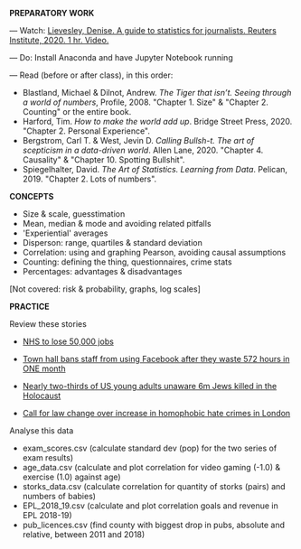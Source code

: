 **PREPARATORY WORK**

— Watch:
[Lievesley, Denise. A guide to statistics for journalists. Reuters Institute, 2020. 1 hr. Video.](https://www.youtube.com/watch?v=_qioPxHuk0U)

— Do:
Install Anaconda and have Jupyter Notebook running

— Read (before or after class), in this order:

- Blastland, Michael & Dilnot, Andrew. *The Tiger that isn’t. Seeing through a world of numbers*, Profile, 2008. "Chapter 1. Size" & "Chapter 2. Counting" or the entire book.
- Harford, Tim. *How to make the world add up*. Bridge Street Press, 2020. "Chapter 2. Personal Experience".
- Bergstrom, Carl T. & West, Jevin D. *Calling Bullsh-t. The art of scepticism in a data-driven world*. Allen Lane, 2020. "Chapter 4. Causality" & "Chapter 10. Spotting Bullshit".
- Spiegelhalter, David. *The Art of Statistics. Learning from Data*. Pelican, 2019. "Chapter 2. Lots of numbers".


**CONCEPTS**
- Size & scale, guesstimation
- Mean, median & mode and avoiding related pitfalls
- 'Experiential' averages
- Disperson: range, quartiles & standard deviation
- Correlation: using and graphing Pearson, avoiding causal assumptions
- Counting: defining the thing, questionnaires, crime stats
- Percentages: advantages & disadvantages

[Not covered: risk & probability, graphs, log scales]


**PRACTICE**

Review these stories

- [NHS to lose 50,000 jobs](https://www.bbc.co.uk/news/uk-england-london-12548153)

- [Town hall bans staff from using Facebook after they waste 572 hours in ONE month](https://www.dailymail.co.uk/news/article-1210361/Town-hall-bans-staff-using-Facebook-waste-572-hours-month.html)

- [Nearly two-thirds of US young adults unaware 6m Jews killed in the Holocaust](https://www.theguardian.com/world/2020/sep/16/holocaust-us-adults-study)

- [Call for law change over increase in homophobic hate crimes in London](https://www.bbc.co.uk/news/uk-england-london-51049336)

Analyse this data
- exam_scores.csv (calculate standard dev (pop) for the two series of exam results)
- age_data.csv (calculate and plot correlation for video gaming (-1.0) & exercise (1.0) against age)
- storks_data.csv (calculate correlation for quantity of storks (pairs) and numbers of babies)
- EPL_2018_19.csv (calculate and plot correlation goals and revenue in EPL 2018-19)
- pub_licences.csv (find county with biggest drop in pubs, absolute and relative, between 2011 and 2018)
